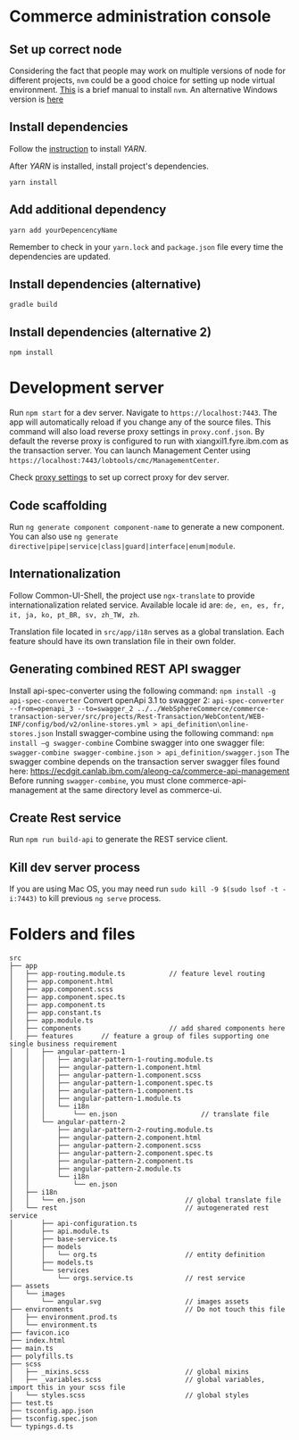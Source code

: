 # Commerce administration console 

## Set up correct node
Considering the fact that people may work on multiple versions of node for different projects, `nvm` could be a good choice for setting up node virtual environment. [This](https://nodesource.com/blog/installing-node-js-tutorial-using-nvm-on-mac-os-x-and-ubuntu/) is a brief manual to install `nvm`.  An alternative Windows version is [here](https://github.com/coreybutler/nvm-windows/releases)

## Install dependencies
Follow the [instruction](https://yarnpkg.com/en/docs/install#mac-stable) to install *YARN*.

After *YARN* is installed, install project's dependencies.
```
yarn install
```

## Add additional dependency
```
yarn add yourDepencencyName
```
Remember to check in your `yarn.lock` and `package.json` file every time the dependencies are updated. 

## Install dependencies (alternative)
```
gradle build
```

## Install dependencies (alternative 2)
```
npm install
```

# Development server

Run `npm start` for a dev server. Navigate to `https://localhost:7443`. The app will automatically reload if you change any of the source files. This command will also load reverse proxy settings in `proxy.conf.json`.
By default the reverse proxy is configured to run with xiangxil1.fyre.ibm.com as the transaction server. You can launch Management Center using `https://localhost:7443/lobtools/cmc/ManagementCenter`.

Check [proxy settings](https://github.com/angular/angular-cli/blob/master/docs/documentation/stories/proxy.md) to set up correct proxy for dev server. 

## Code scaffolding

Run `ng generate component component-name` to generate a new component. You can also use `ng generate directive|pipe|service|class|guard|interface|enum|module`.

## Internationalization
Follow Common-UI-Shell, the project use `ngx-translate` to provide internationalization related service. Available locale id are: `de, en, es, fr, it, ja, ko, pt_BR, sv, zh_TW, zh`. 

Translation file located in `src/app/i18n` serves as a global translation. Each feature should have its own translation file in their own folder.

## Generating combined REST API swagger

Install api-spec-converter using the following command: `npm install -g api-spec-converter`
Convert openApi 3.1 to swagger 2: `api-spec-converter --from=openapi_3 --to=swagger_2 ../../WebSphereCommerce/commerce-transaction-server/src/projects/Rest-Transaction/WebContent/WEB-INF/config/bod/v2/online-stores.yml > api_definition\online-stores.json`
Install swagger-combine using the following command: `npm install –g swagger-combine`
Combine swagger into one swagger file: `swagger-combine swagger-combine.json > api_definition/swagger.json`
The swagger combine depends on the transaction server swagger files found here: https://ecdgit.canlab.ibm.com/aleong-ca/commerce-api-management
Before running `swagger-combine`, you must clone commerce-api-management at the same directory level as commerce-ui.

## Create Rest service
Run `npm run build-api` to generate the REST service client.

## Kill dev server process
If you are using Mac OS, you may need run `sudo kill -9 $(sudo lsof -t -i:7443)` to kill previous `ng serve` process. 


# Folders and files
```
src
├── app
│   ├── app-routing.module.ts           // feature level routing
│   ├── app.component.html              
│   ├── app.component.scss
│   ├── app.component.spec.ts
│   ├── app.component.ts
│   ├── app.constant.ts
│   ├── app.module.ts
│   ├── components                      // add shared components here
│   ├── features       // feature a group of files supporting one single business requirement
│   │   ├── angular-pattern-1
│   │   │   ├── angular-pattern-1-routing.module.ts
│   │   │   ├── angular-pattern-1.component.html
│   │   │   ├── angular-pattern-1.component.scss
│   │   │   ├── angular-pattern-1.component.spec.ts
│   │   │   ├── angular-pattern-1.component.ts
│   │   │   ├── angular-pattern-1.module.ts
│   │   │   └── i18n
│   │   │       └── en.json                     // translate file
│   │   └── angular-pattern-2
│   │       ├── angular-pattern-2-routing.module.ts
│   │       ├── angular-pattern-2.component.html
│   │       ├── angular-pattern-2.component.scss
│   │       ├── angular-pattern-2.component.spec.ts
│   │       ├── angular-pattern-2.component.ts
│   │       ├── angular-pattern-2.module.ts
│   │       └── i18n
│   │           └── en.json
│   ├── i18n
│   │   └── en.json                         // global translate file
│   └── rest                                // autogenerated rest service
│       ├── api-configuration.ts
│       ├── api.module.ts
│       ├── base-service.ts
│       ├── models
│       │   └── org.ts                      // entity definition
│       ├── models.ts
│       └── services
│           └── orgs.service.ts             // rest service
├── assets
│   └── images
│       └── angular.svg                     // images assets
├── environments                            // Do not touch this file
│   ├── environment.prod.ts
│   └── environment.ts
├── favicon.ico
├── index.html
├── main.ts
├── polyfills.ts
├── scss                                
│   ├── _mixins.scss                        // global mixins
│   ├── _variables.scss                     // global variables, import this in your scss file
│   └── styles.scss                         // global styles
├── test.ts
├── tsconfig.app.json
├── tsconfig.spec.json
└── typings.d.ts

```



